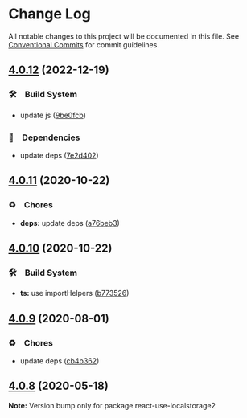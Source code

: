 # Change Log

All notable changes to this project will be documented in this file.
See [Conventional Commits](https://conventionalcommits.org) for commit guidelines.

## [4.0.12](https://github.com/bluelovers/ws-react/compare/react-use-localstorage2@4.0.11...react-use-localstorage2@4.0.12) (2022-12-19)



### 🛠　Build System

* update js ([9be0fcb](https://github.com/bluelovers/ws-react/commit/9be0fcb8a5a661758d9eed87694f44044b39ec2e))


### 📌　Dependencies

* update deps ([7e2d402](https://github.com/bluelovers/ws-react/commit/7e2d40256e2b6215f546be4e436aaacc9067c3fb))



## [4.0.11](https://github.com/bluelovers/ws-react/compare/react-use-localstorage2@4.0.10...react-use-localstorage2@4.0.11) (2020-10-22)


### ♻️　Chores

* **deps:** update deps ([a76beb3](https://github.com/bluelovers/ws-react/commit/a76beb37961f79e1f21a0a53f8845c1f5a28a698))





## [4.0.10](https://github.com/bluelovers/ws-react/compare/react-use-localstorage2@4.0.9...react-use-localstorage2@4.0.10) (2020-10-22)


### 🛠　Build System

* **ts:** use importHelpers ([b773526](https://github.com/bluelovers/ws-react/commit/b7735267ce68e73a469feb384ac9ef7982ab741b))





## [4.0.9](https://github.com/bluelovers/ws-react/compare/react-use-localstorage2@4.0.8...react-use-localstorage2@4.0.9) (2020-08-01)


### ♻️　Chores

* update deps ([cb4b362](https://github.com/bluelovers/ws-react/commit/cb4b3628055a502fa0a7a51ce08541a9a723262e))





## [4.0.8](https://github.com/bluelovers/ws-react/compare/react-use-localstorage2@4.0.7...react-use-localstorage2@4.0.8) (2020-05-18)

**Note:** Version bump only for package react-use-localstorage2
